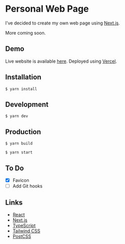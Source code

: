# Personal Web Page

I've decided to create my own web page using [Next.js](https://nextjs.org/).

More coming soon.

## Demo

Live website is available [here](https://exsesx.dev/). Deployed using [Vercel](https://vercel.com).

## Installation

```shell
$ yarn install
```

## Development

```shell
$ yarn dev
```

## Production

```shell
$ yarn build

$ yarn start
```

## To Do

- [x] Favicon
- [ ] Add Git hooks

## Links

- [React](https://reactjs.org/)
- [Next.js](https://nextjs.org/)
- [TypeScript](https://www.typescriptlang.org/)
- [Tailwind CSS](https://tailwindcss.com/)
- [PostCSS](https://postcss.org/)
